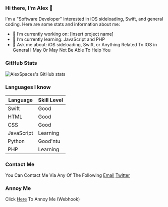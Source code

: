 ### Hi there, I'm Alex 👋

I'm a "Software Developer" Interested in iOS sideloading, Swift, and general coding. Here are some stats and information about me:

- 🔭 I’m currently working on: [insert project name]
- 🌱 I’m currently learning: JavaScript and PHP
- 💬 Ask me about: iOS sideloading, Swift, or Anything Related To IOS in General I May Or May Not Be Able To Help You

### GitHub Stats

![AlexSpaces's GitHub stats](https://github-readme-stats.vercel.app/api?username=AlexSpaces&show_icons=true&count_private=true&theme=dracula)

### Languages I know

| Language | Skill Level |
| -------- | ----------- |
| Swift    | Good        |
| HTML     | Good        |
| CSS      | Good        |
| JavaScript| Learning   |
| Python   | Good'ntu     |
| PHP      | Learning    |

### Contact Me
You Can Contact Me Via Any Of The Following 
[Email](mailto:Me@Alexspac.es)
[Twitter](https://twitter.com/AIexSpaces)

### Annoy Me
Click [Here](https://Alexspac.es/Alexspaces) To Annoy Me (Webhook)
